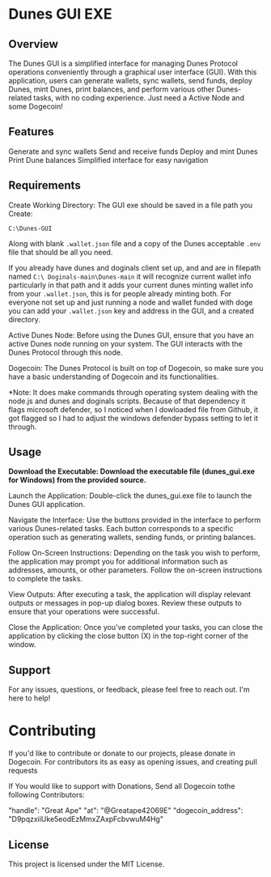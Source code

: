 # Dunes GUI EXE

## Overview
The Dunes GUI is a simplified interface for managing Dunes Protocol operations conveniently through a graphical user interface (GUI). With this application, users can generate wallets, sync wallets, send funds, deploy Dunes, mint Dunes, print balances, and perform various other Dunes-related tasks, with no coding experience. Just need a Active Node and some Dogecoin!

## Features
Generate and sync wallets
Send and receive funds
Deploy and mint Dunes
Print Dune balances
Simplified interface for easy navigation

## Requirements
Create Working Directory: The GUI exe should be saved in a file path you Create:
 
`C:\Dunes-GUI`

Along with blank `.wallet.json` file and a copy of the Dunes acceptable  `.env` file that should be all you need.

If you already have dunes and doginals client set up, and and are in filepath named `C:\ Doginals-main\Dunes-main` it will recognize current wallet info particularly in that path and it adds your current dunes minting wallet info from your `.wallet.json`, this is for people already minting both. For everyone not set up and just running a node and wallet funded with doge you can add your `.wallet.json` key and address in the GUI, and a created directory.

Active Dunes Node: Before using the Dunes GUI, ensure that you have an active Dunes node running on your system. The GUI interacts with the Dunes Protocol through this node.

Dogecoin: The Dunes Protocol is built on top of Dogecoin, so make sure you have a basic understanding of Dogecoin and its functionalities.

*Note: It does make commands through operating system dealing with the node.js and dunes and doginals scripts. Because of that dependency it flags microsoft defender, so I noticed when I dowloaded file from Github, it got flagged so I had to adjust the windows defender bypass setting to let it through.

## Usage
**Download the Executable: Download the executable file (dunes_gui.exe for Windows) from the provided source.**

Launch the Application: Double-click the dunes_gui.exe file to launch the Dunes GUI application.

Navigate the Interface: Use the buttons provided in the interface to perform various Dunes-related tasks. Each button corresponds to a specific operation such as generating wallets, sending funds, or printing balances.

Follow On-Screen Instructions: Depending on the task you wish to perform, the application may prompt you for additional information such as addresses, amounts, or other parameters. Follow the on-screen instructions to complete the tasks.

View Outputs: After executing a task, the application will display relevant outputs or messages in pop-up dialog boxes. Review these outputs to ensure that your operations were successful.

Close the Application: Once you've completed your tasks, you can close the application by clicking the close button (X) in the top-right corner of the window.

## Support
For any issues, questions, or feedback, please feel free to reach out. I'm here to help!

# Contributing
If you'd like to contribute or donate to our projects, please donate in Dogecoin. For contributors its as easy as opening issues, and creating pull requests

If You would like to support with Donations, Send all Dogecoin tothe following Contributors:

"handle": "Great Ape" "at": "@Greatape42069E" "dogecoin_address": "D9pqzxiiUke5eodEzMmxZAxpFcbvwuM4Hg"

## License
This project is licensed under the MIT License.
